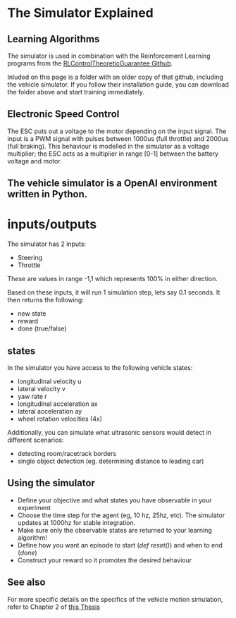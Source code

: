 # The Simulator Explained

## Learning Algorithms
The simulator is used in combination with the Reinforcement Learning programs from the [RLControlTheoreticGuarantee Github](https://github.com/RLControlTheoreticGuarantee/Guarantee_Learning_Control). 

Inluded on this page is a folder with an older copy of that github, including the vehicle simulator. 
If you follow their installation guide, you can download the folder above and start training immediately.

## Electronic Speed Control

The ESC puts out a voltage to the motor depending on the input signal. 
The input is a PWM signal with pulses between 1000us (full throttle) and 2000us (full braking).
This behaviour is modelled in the simulator as a voltage multiplier; the ESC acts as a multiplier in range [0-1] between the battery voltage and motor.





## The vehicle simulator is a OpenAI environment written in Python. 

# inputs/outputs
The simulator has 2 inputs:
- Steering
- Throttle

These are values in range -1,1 which represents 100% in either direction. 


Based on these inputs, it will run 1 simulation step, lets say 0.1 seconds. It then returns the following:
- new state
- reward
- done (true/false)

## states
In the simulator you have access to the following vehicle states:

- longitudinal velocity u
- lateral velocity v
- yaw rate r
- longitudinal acceleration ax
- lateral acceleration ay
- wheel rotation velocities (4x)

Additionally, you can simulate what ultrasonic sensors would detect in different scenarios:
- detecting room/racetrack borders
- single object detection (eg. determining distance to leading car)

## Using the simulator
- Define your objective and what states you have observable in your experiment
- Choose the time step for the agent (eg, 10 hz, 25hz, etc). The simulator updates at 1000hz for stable integration. 
- Make sure only the observable states are returned to your learning algorithm!
- Define how you want an episode to start (*def reset()*) and when to end (*done*)
- Construct your reward so it promotes the desired behaviour


## See also
For more specific details on the specifics of the vehicle motion simulation, refer to Chapter 2 of [this Thesis](https://repository.tudelft.nl/islandora/object/uuid%3A7bedb60a-ced8-4fcf-97ca-80208861a413)
